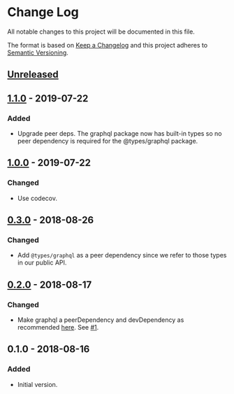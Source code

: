 # Change Log

All notable changes to this project will be documented in this file.

The format is based on [Keep a Changelog](http://keepachangelog.com/)
and this project adheres to [Semantic Versioning](http://semver.org/).

## [Unreleased](https://github.com/dividab/tsconfig-paths/compare/1.1.0...master)

## [1.1.0](https://github.com/dividab/tsconfig-paths/compare/1.0.0...1.1.0) - 2019-07-22

### Added

- Upgrade peer deps. The graphql package now has built-in types so no peer dependency is required for the @types/graphql package.

## [1.0.0](https://github.com/dividab/tsconfig-paths/compare/0.2.0...master) - 2019-07-22

### Changed

- Use codecov.

## [0.3.0](https://github.com/dividab/tsconfig-paths/compare/0.2.0...0.3.0) - 2018-08-26

### Changed

- Add `@types/graphql` as a peer dependency since we refer to those types in our public API.

## [0.2.0](https://github.com/dividab/tsconfig-paths/compare/0.1.0...0.2.0) - 2018-08-17

### Changed

- Make graphql a peerDependency and devDependency as recommended [here](https://medium.com/@leeb/graphql-js-preparing-for-v14-0-0-839f823c144e). See [#1](https://github.com/dividab/graphql-add-remove-fields/issues/1).

## 0.1.0 - 2018-08-16

### Added

- Initial version.
